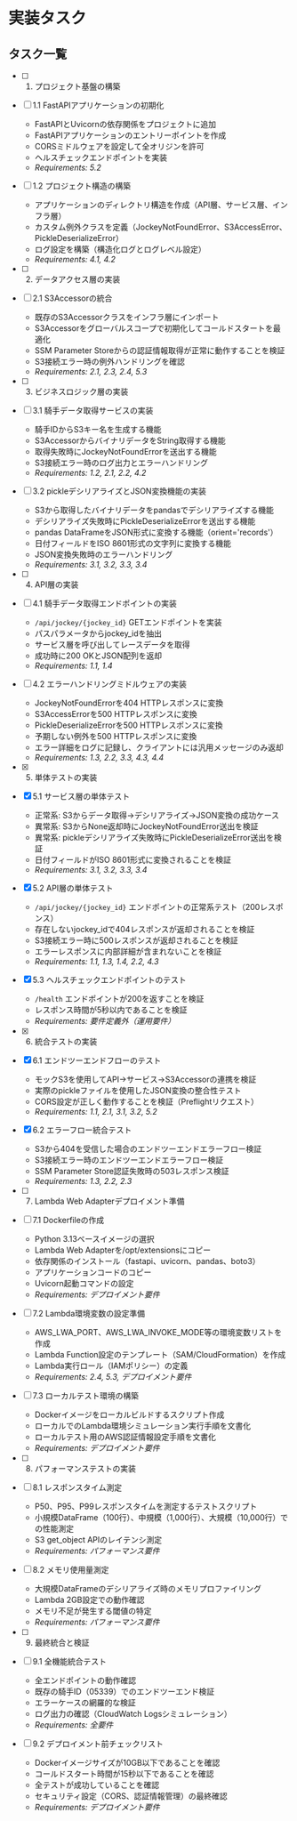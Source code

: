 # 実装タスク

## タスク一覧

- [ ] 1. プロジェクト基盤の構築
- [ ] 1.1 FastAPIアプリケーションの初期化
  - FastAPIとUvicornの依存関係をプロジェクトに追加
  - FastAPIアプリケーションのエントリーポイントを作成
  - CORSミドルウェアを設定して全オリジンを許可
  - ヘルスチェックエンドポイントを実装
  - _Requirements: 5.2_

- [ ] 1.2 プロジェクト構造の構築
  - アプリケーションのディレクトリ構造を作成（API層、サービス層、インフラ層）
  - カスタム例外クラスを定義（JockeyNotFoundError、S3AccessError、PickleDeserializeError）
  - ログ設定を構築（構造化ログとログレベル設定）
  - _Requirements: 4.1, 4.2_

- [ ] 2. データアクセス層の実装
- [ ] 2.1 S3Accessorの統合
  - 既存のS3Accessorクラスをインフラ層にインポート
  - S3Accessorをグローバルスコープで初期化してコールドスタートを最適化
  - SSM Parameter Storeからの認証情報取得が正常に動作することを検証
  - S3接続エラー時の例外ハンドリングを確認
  - _Requirements: 2.1, 2.3, 2.4, 5.3_

- [ ] 3. ビジネスロジック層の実装
- [ ] 3.1 騎手データ取得サービスの実装
  - 騎手IDからS3キー名を生成する機能
  - S3AccessorからバイナリデータをString取得する機能
  - 取得失敗時にJockeyNotFoundErrorを送出する機能
  - S3接続エラー時のログ出力とエラーハンドリング
  - _Requirements: 1.2, 2.1, 2.2, 4.2_

- [ ] 3.2 pickleデシリアライズとJSON変換機能の実装
  - S3から取得したバイナリデータをpandasでデシリアライズする機能
  - デシリアライズ失敗時にPickleDeserializeErrorを送出する機能
  - pandas DataFrameをJSON形式に変換する機能（orient='records'）
  - 日付フィールドをISO 8601形式の文字列に変換する機能
  - JSON変換失敗時のエラーハンドリング
  - _Requirements: 3.1, 3.2, 3.3, 3.4_

- [ ] 4. API層の実装
- [ ] 4.1 騎手データ取得エンドポイントの実装
  - `/api/jockey/{jockey_id}` GETエンドポイントを実装
  - パスパラメータからjockey_idを抽出
  - サービス層を呼び出してレースデータを取得
  - 成功時に200 OKとJSON配列を返却
  - _Requirements: 1.1, 1.4_

- [ ] 4.2 エラーハンドリングミドルウェアの実装
  - JockeyNotFoundErrorを404 HTTPレスポンスに変換
  - S3AccessErrorを500 HTTPレスポンスに変換
  - PickleDeserializeErrorを500 HTTPレスポンスに変換
  - 予期しない例外を500 HTTPレスポンスに変換
  - エラー詳細をログに記録し、クライアントには汎用メッセージのみ返却
  - _Requirements: 1.3, 2.2, 3.3, 4.3, 4.4_

- [x] 5. 単体テストの実装
- [x] 5.1 サービス層の単体テスト
  - 正常系: S3からデータ取得→デシリアライズ→JSON変換の成功ケース
  - 異常系: S3からNone返却時にJockeyNotFoundError送出を検証
  - 異常系: pickleデシリアライズ失敗時にPickleDeserializeError送出を検証
  - 日付フィールドがISO 8601形式に変換されることを検証
  - _Requirements: 3.1, 3.2, 3.3, 3.4_

- [x] 5.2 API層の単体テスト
  - `/api/jockey/{jockey_id}` エンドポイントの正常系テスト（200レスポンス）
  - 存在しないjockey_idで404レスポンスが返却されることを検証
  - S3接続エラー時に500レスポンスが返却されることを検証
  - エラーレスポンスに内部詳細が含まれないことを検証
  - _Requirements: 1.1, 1.3, 1.4, 2.2, 4.3_

- [x] 5.3 ヘルスチェックエンドポイントのテスト
  - `/health` エンドポイントが200を返すことを検証
  - レスポンス時間が5秒以内であることを検証
  - _Requirements: 要件定義外（運用要件）_

- [x] 6. 統合テストの実装
- [x] 6.1 エンドツーエンドフローのテスト
  - モックS3を使用してAPI→サービス→S3Accessorの連携を検証
  - 実際のpickleファイルを使用したJSON変換の整合性テスト
  - CORS設定が正しく動作することを検証（Preflightリクエスト）
  - _Requirements: 1.1, 2.1, 3.1, 3.2, 5.2_

- [x] 6.2 エラーフロー統合テスト
  - S3から404を受信した場合のエンドツーエンドエラーフロー検証
  - S3接続エラー時のエンドツーエンドエラーフロー検証
  - SSM Parameter Store認証失敗時の503レスポンス検証
  - _Requirements: 1.3, 2.2, 2.3_

- [ ] 7. Lambda Web Adapterデプロイメント準備
- [ ] 7.1 Dockerfileの作成
  - Python 3.13ベースイメージの選択
  - Lambda Web Adapterを/opt/extensionsにコピー
  - 依存関係のインストール（fastapi、uvicorn、pandas、boto3）
  - アプリケーションコードのコピー
  - Uvicorn起動コマンドの設定
  - _Requirements: デプロイメント要件_

- [ ] 7.2 Lambda環境変数の設定準備
  - AWS_LWA_PORT、AWS_LWA_INVOKE_MODE等の環境変数リストを作成
  - Lambda Function設定のテンプレート（SAM/CloudFormation）を作成
  - Lambda実行ロール（IAMポリシー）の定義
  - _Requirements: 2.4, 5.3, デプロイメント要件_

- [ ] 7.3 ローカルテスト環境の構築
  - Dockerイメージをローカルビルドするスクリプト作成
  - ローカルでのLambda環境シミュレーション実行手順を文書化
  - ローカルテスト用のAWS認証情報設定手順を文書化
  - _Requirements: デプロイメント要件_

- [ ] 8. パフォーマンステストの実装
- [ ] 8.1 レスポンスタイム測定
  - P50、P95、P99レスポンスタイムを測定するテストスクリプト
  - 小規模DataFrame（100行）、中規模（1,000行）、大規模（10,000行）での性能測定
  - S3 get_object APIのレイテンシ測定
  - _Requirements: パフォーマンス要件_

- [ ] 8.2 メモリ使用量測定
  - 大規模DataFrameのデシリアライズ時のメモリプロファイリング
  - Lambda 2GB設定での動作確認
  - メモリ不足が発生する閾値の特定
  - _Requirements: パフォーマンス要件_

- [ ] 9. 最終統合と検証
- [ ] 9.1 全機能統合テスト
  - 全エンドポイントの動作確認
  - 既存の騎手ID（05339）でのエンドツーエンド検証
  - エラーケースの網羅的な検証
  - ログ出力の確認（CloudWatch Logsシミュレーション）
  - _Requirements: 全要件_

- [ ] 9.2 デプロイメント前チェックリスト
  - Dockerイメージサイズが10GB以下であることを確認
  - コールドスタート時間が15秒以下であることを確認
  - 全テストが成功していることを確認
  - セキュリティ設定（CORS、認証情報管理）の最終確認
  - _Requirements: デプロイメント要件_

